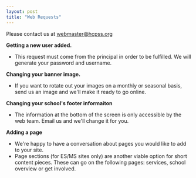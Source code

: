 ```yaml
---
layout: post
title: "Web Requests"
---
```


Please contact us at [webmaster@hcpss.org](mailto:webmaster@hcpss.org)

**Getting a new user added.**

- This request must come from the principal in order to be fulfilled. We will generate your password and username.

**Changing your banner image.**

- If you want to rotate out your images on a monthly or seasonal basis, send us an image and we'll make it ready to go online.

**Changing your school's footer informaiton**

- The information at the bottom of the screen is only accessible by the web team. Email us and we'll change it for you.

**Adding a page**

- We're happy to have a conversation about pages you would like to add to your site.
- Page sections (for ES/MS sites only) are another viable option for short content pieces. These can go on the following pages: services, school overview or get involved.

